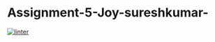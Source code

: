 # Assignment-5-Joy-sureshkumar-
 [![linter](https://github.com/Joy-sureshkumar/Assignment-5-Joy-sureshkumar-/workflows/linter/badge.svg)](https://github.com/marketplace/actions/super-linter)
